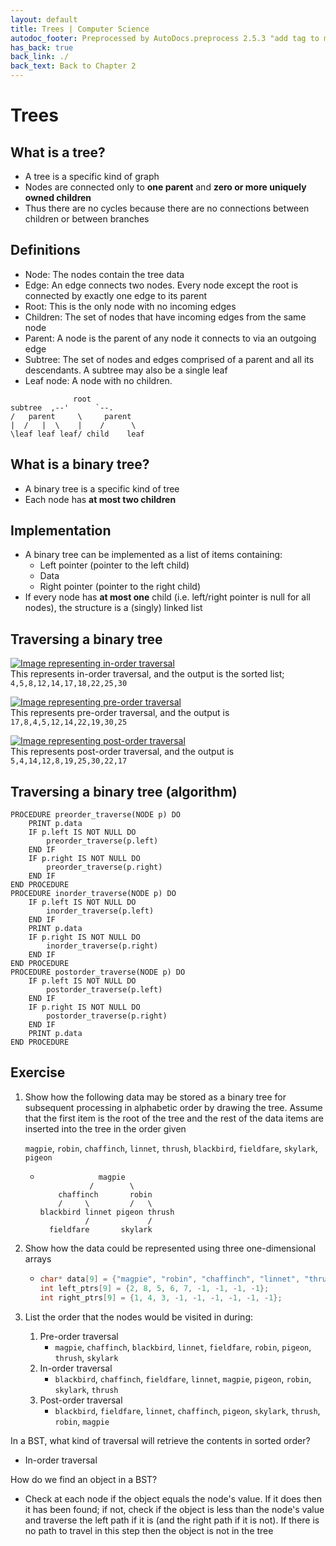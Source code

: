 ```yaml
---
layout: default
title: Trees | Computer Science
autodoc_footer: Preprocessed by AutoDocs.preprocess 2.5.3 "add tag to make &lt;base&gt; work" ⓒ Starwort, 2020
has_back: true
back_link: ./
back_text: Back to Chapter 2
---
```


# Trees

## What is a tree?

- A tree is a specific kind of graph
- Nodes are connected only to **one parent** and **zero or more uniquely owned children**
- Thus there are no cycles because there are no connections between children or between branches

## Definitions

- Node: The nodes contain the tree data
- Edge: An edge connects two nodes. Every node except the root is connected by exactly one edge to its parent
- Root: This is the only node with no incoming edges
- Children: The set of nodes that have incoming edges from the same node
- Parent: A node is the parent of any node it connects to via an outgoing edge
- Subtree: The set of nodes and edges comprised of a parent and all its descendants. A subtree may also be a single leaf
- Leaf node: A node with no children.

```graph
              root
subtree  ,--'      `--.
/   parent     \     parent
|  /   |  \    |    /      \
\leaf leaf leaf/ child    leaf
```

## What is a binary tree?

- A binary tree is a specific kind of tree
- Each node has **at most two children**

## Implementation

- A binary tree can be implemented as a list of items containing:
  - Left pointer (pointer to the left child)
  - Data
  - Right pointer (pointer to the right child)
- If every node has **at most one** child (i.e. left/right pointer is null for all nodes), the structure is a (singly) linked list

## Traversing a binary tree

[![Image representing in-order traversal](https://lh4.googleusercontent.com/J1v7SrTprg7yXHJJSDv46inWbaVZ_DAPLsveEy6DUO_IWpz29LtdsWcoWhxg1B0_X7ahn1eBGOZS2GJyVKJh9PbT0KubOAVlTuFdmC3pcfq_m1BQRr6GJ0MZHZezj5kwuB9DLLrxHOA)](https://lh4.googleusercontent.com/J1v7SrTprg7yXHJJSDv46inWbaVZ_DAPLsveEy6DUO_IWpz29LtdsWcoWhxg1B0_X7ahn1eBGOZS2GJyVKJh9PbT0KubOAVlTuFdmC3pcfq_m1BQRr6GJ0MZHZezj5kwuB9DLLrxHOA)  
This represents in-order traversal, and the output is the sorted list; `4,5,8,12,14,17,18,22,25,30`

[![Image representing pre-order traversal](https://lh4.googleusercontent.com/zcHQrQXuWlrN2rtn550swmb6JslHMxBItsT6qx1zNbgn_ZsbiAOtMjMGS-4nHfJTgu_y5btWwWZrtliTZlW-LMrRRkqN4EVW0EJv33Rtuboe9SwiDnng-I7dR9v9Hto1Rfq-_JzxazQ)](https://lh4.googleusercontent.com/zcHQrQXuWlrN2rtn550swmb6JslHMxBItsT6qx1zNbgn_ZsbiAOtMjMGS-4nHfJTgu_y5btWwWZrtliTZlW-LMrRRkqN4EVW0EJv33Rtuboe9SwiDnng-I7dR9v9Hto1Rfq-_JzxazQ)  
This represents pre-order traversal, and the output is `17,8,4,5,12,14,22,19,30,25`

[![Image representing post-order traversal](https://lh5.googleusercontent.com/A1b7tnrkYjLPmClo6LFaelcMOnb9yc3XXi7CCqBLNAVQnFLc_erBXvVLs5TyU9cK57vBdpbmp7DR33C_BUf55BfgitayNP6pHy4LhzLJVwpEgtb5HEmYYRKp9JjKffhZMYpZDy6-UYo)](https://lh5.googleusercontent.com/A1b7tnrkYjLPmClo6LFaelcMOnb9yc3XXi7CCqBLNAVQnFLc_erBXvVLs5TyU9cK57vBdpbmp7DR33C_BUf55BfgitayNP6pHy4LhzLJVwpEgtb5HEmYYRKp9JjKffhZMYpZDy6-UYo)  
This represents post-order traversal, and the output is `5,4,14,12,8,19,25,30,22,17`

## Traversing a binary tree (algorithm)

```psc
PROCEDURE preorder_traverse(NODE p) DO
    PRINT p.data
    IF p.left IS NOT NULL DO
        preorder_traverse(p.left)
    END IF
    IF p.right IS NOT NULL DO
        preorder_traverse(p.right)
    END IF
END PROCEDURE
PROCEDURE inorder_traverse(NODE p) DO
    IF p.left IS NOT NULL DO
        inorder_traverse(p.left)
    END IF
    PRINT p.data
    IF p.right IS NOT NULL DO
        inorder_traverse(p.right)
    END IF
END PROCEDURE
PROCEDURE postorder_traverse(NODE p) DO
    IF p.left IS NOT NULL DO
        postorder_traverse(p.left)
    END IF
    IF p.right IS NOT NULL DO
        postorder_traverse(p.right)
    END IF
    PRINT p.data
END PROCEDURE
```

## Exercise

01. Show how the following data may be stored as a binary tree for subsequent processing in alphabetic order by drawing the tree. Assume that the first item is the root of the tree and the rest of the data items are inserted into the tree in the order given

    `magpie`, `robin`, `chaffinch`, `linnet`, `thrush`, `blackbird`, `fieldfare`, `skylark`, `pigeon`

    - ```graph
                   magpie
                 /        \
          chaffinch       robin
          /     \         /   \
      blackbird linnet pigeon thrush
                /             /
        fieldfare       skylark
      ```

02. Show how the data could be represented using three one-dimensional arrays

      <!-- why does this have to be marked as C++ it's perfectly valid C -->
    - ```c++
      char* data[9] = {"magpie", "robin", "chaffinch", "linnet", "thrush", "blackbird", "fieldfare", "skylark", "pigeon"};
      int left_ptrs[9] = {2, 8, 5, 6, 7, -1, -1, -1, -1};
      int right_ptrs[9] = {1, 4, 3, -1, -1, -1, -1, -1, -1};
      ```

03. List the order that the nodes would be visited in during:
    01. Pre-order traversal
        - `magpie`, `chaffinch`, `blackbird`, `linnet`, `fieldfare`, `robin`, `pigeon`, `thrush`, `skylark`
    02. In-order traversal
        - `blackbird`, `chaffinch`, `fieldfare`, `linnet`, `magpie`, `pigeon`, `robin`, `skylark`, `thrush`
    03. Post-order traversal
        - `blackbird`, `fieldfare`, `linnet`, `chaffinch`, `pigeon`, `skylark`, `thrush`, `robin`, `magpie`

In a BST, what kind of traversal will retrieve the contents in sorted order?

- In-order traversal

How do we find an object in a BST?

- Check at each node if the object equals the node's value. If it does then it has been found; if not, check if the object is less than the node's value and traverse the left path if it is (and the right path if it is not). If there is no path to travel in this step then the object is not in the tree
